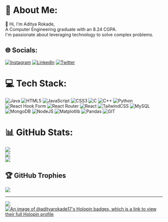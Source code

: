 

# 💫 About Me:
👋 Hi, I'm Aditya Rokade, <br>A Computer Engineering graduate with an 8.24 CGPA. <br>I'm passionate about leveraging technology to solve complex problems.


## 🌐 Socials:
[![Instagram](https://img.shields.io/badge/Instagram-%23E4405F.svg?logo=Instagram&logoColor=white)](https://instagram.com/_aditya_rokade) [![LinkedIn](https://img.shields.io/badge/LinkedIn-%230077B5.svg?logo=linkedin&logoColor=white)](https://linkedin.com/in/aditya-rokade) [![Twitter](https://img.shields.io/badge/Twitter-%231DA1F2.svg?logo=Twitter&logoColor=white)](https://twitter.com/imAditya_R) 

# 💻 Tech Stack:
![Java](https://img.shields.io/badge/java-%23ED8B00.svg?style=for-the-badge&logo=openjdk&logoColor=white) ![HTML5](https://img.shields.io/badge/html5-%23E34F26.svg?style=for-the-badge&logo=html5&logoColor=white) ![JavaScript](https://img.shields.io/badge/javascript-%23323330.svg?style=for-the-badge&logo=javascript&logoColor=%23F7DF1E) ![CSS3](https://img.shields.io/badge/css3-%231572B6.svg?style=for-the-badge&logo=css3&logoColor=white) ![C](https://img.shields.io/badge/c-%2300599C.svg?style=for-the-badge&logo=c&logoColor=white) ![C++](https://img.shields.io/badge/c++-%2300599C.svg?style=for-the-badge&logo=c%2B%2B&logoColor=white) ![Python](https://img.shields.io/badge/python-3670A0?style=for-the-badge&logo=python&logoColor=ffdd54) ![React Hook Form](https://img.shields.io/badge/React%20Hook%20Form-%23EC5990.svg?style=for-the-badge&logo=reacthookform&logoColor=white) ![React Router](https://img.shields.io/badge/React_Router-CA4245?style=for-the-badge&logo=react-router&logoColor=white) ![React](https://img.shields.io/badge/react-%2320232a.svg?style=for-the-badge&logo=react&logoColor=%2361DAFB) ![TailwindCSS](https://img.shields.io/badge/tailwindcss-%2338B2AC.svg?style=for-the-badge&logo=tailwind-css&logoColor=white) ![MySQL](https://img.shields.io/badge/mysql-%2300000f.svg?style=for-the-badge&logo=mysql&logoColor=white) ![MongoDB](https://img.shields.io/badge/MongoDB-%234ea94b.svg?style=for-the-badge&logo=mongodb&logoColor=white) ![NodeJS](https://img.shields.io/badge/node.js-6DA55F?style=for-the-badge&logo=node.js&logoColor=white) ![Matplotlib](https://img.shields.io/badge/Matplotlib-%23ffffff.svg?style=for-the-badge&logo=Matplotlib&logoColor=black) ![Pandas](https://img.shields.io/badge/pandas-%23150458.svg?style=for-the-badge&logo=pandas&logoColor=white) ![GIT](https://img.shields.io/badge/Git-fc6d26?style=for-the-badge&logo=git&logoColor=white)
# 📊 GitHub Stats:
![](https://github-readme-stats.vercel.app/api?username=AdityaRokade17&theme=dark&hide_border=false&include_all_commits=false&count_private=false)<br/>
![](https://github-readme-streak-stats.herokuapp.com/?user=AdityaRokade17&theme=dark&hide_border=false)<br/>
![](https://github-readme-stats.vercel.app/api/top-langs/?username=AdityaRokade17&theme=dark&hide_border=false&include_all_commits=false&count_private=false&layout=compact)

## 🏆 GitHub Trophies
![](https://github-profile-trophy.vercel.app/?username=AdityaRokade17&theme=radical&no-frame=false&no-bg=true&margin-w=4)

---
[![](https://visitcount.itsvg.in/api?id=AdityaRokade17&icon=0&color=0)](https://visitcount.itsvg.in)
[![An image of @adityarokade17's Holopin badges, which is a link to view their full Holopin profile](https://holopin.me/adityarokade17)](https://holopin.io/@adityarokade17)

<!-- Proudly created with GPRM ( https://gprm.itsvg.in ) -->
